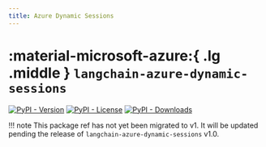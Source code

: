 ```yaml
---
title: Azure Dynamic Sessions
---
```


# :material-microsoft-azure:{ .lg .middle } `langchain-azure-dynamic-sessions`

[![PyPI - Version](https://img.shields.io/pypi/v/langchain-azure-dynamic-sessions?label=%20)](https://pypi.org/project/langchain-azure-dynamic-sessions/#history)
[![PyPI - License](https://img.shields.io/pypi/l/langchain-azure-dynamic-sessions)](https://opensource.org/licenses/MIT)
[![PyPI - Downloads](https://img.shields.io/pepy/dt/langchain-azure-dynamic-sessions)](https://pypistats.org/packages/langchain-azure-dynamic-sessions)

!!! note
    This package ref has not yet been migrated to v1. It will be updated pending the release of `langchain-azure-dynamic-sessions` v1.0.

<!-- ::: langchain_azure_dynamic_sessions -->
